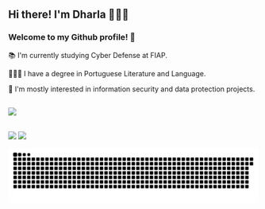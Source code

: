 ## Hi there! I'm Dharla 👩🏻‍💻 

### Welcome to my Github profile! 👋

📚 I'm currently studying Cyber Defense at FIAP.

👩🏻‍🎓 I have a degree in Portuguese Literature and Language.

👾 I'm mostly interested in information security and data protection projects.

##

<div>
  <a href="https://github.com/dharla">
  <img height="180em" src="https://github-readme-stats.vercel.app/api?username=dharla&show_icons=true&theme=midnight-purple&include_all_commits=true&count_private=true"/>
  
##
  
<div> 
  <a href="https://www.linkedin.com/in/dharlasoares" target="_blank"><img src="https://img.shields.io/badge/-LinkedIn-%230077B5?style=for-the-badge&logo=linkedin&logoColor=white" target="_blank"></a>
  <a href = "mailto:cyberdharla@gmail.com"><img src="https://img.shields.io/badge/-Gmail-%23333?style=for-the-badge&logo=gmail&logoColor=white" target="_blank"></a>
  
  ![Snake animation](https://github.com/dharla/dharla/blob/output/github-contribution-grid-snake.svg)
  
</div>
  
